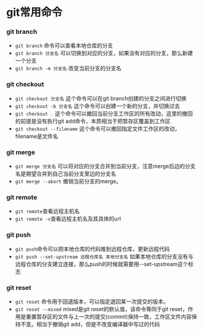 # git常用命令

### git branch 

- ```git branch``` 命令可以查看本地仓库的分支
- ```git branch 分支名``` 可以切换到对应的分支，如果没有对应的分支，那么新建一个分支
- ```git branch -m 分支名``` 改变当前分支的分支名

### git checkout

- ```git checkout 分支名```  这个命令可以在git branch创建的分支之间进行切换
- ```git checkout -b 分支名```  这个命令可以创建一个新的分支，并切换过去
- ```git checkout .```  这个命令可以撤回当前分支工作区的所有改动，这里的撤回的前提是没有执行git add命令，本质相当于把暂存区覆盖到工作区
- ```git checkout --filename```  这个命令可以撤回指定文件工作区的改动，filename是文件名

### git merge 

- ```git merge 分支名```  可以将对应的分支合并到当前分支，注意merge后边的分支名是期望合并到自己当前分支里边的分支名
- ```git merge --abort```  撤销当前分支的merge。

### git remote

- ```git remote```查看远程主机名
- ```git remote -v```查看远程主机名及其具体的url

### git push

- ```git push```命令可以把本地仓库的代码推到远程仓库，更新远程代码
- ```git push --set-upstream 远程仓库名 本地分支名```  如果本地仓库的分支没有与远程仓库的分支建立连接，那么push的时候就需要用--set-upstream这个标志

### git reset 

- ```git reset``` 命令用于回退版本，可以指定退回某一次提交的版本。
- ```git reset --mixed``` mixed是git reset的默认值，该命令等同于git reset，作用是重置暂存区的文件与上一次的提交(commit)保持一致，工作区文件内容保持不变。相当于撤销git add，但是不改变编译器中写过的代码
